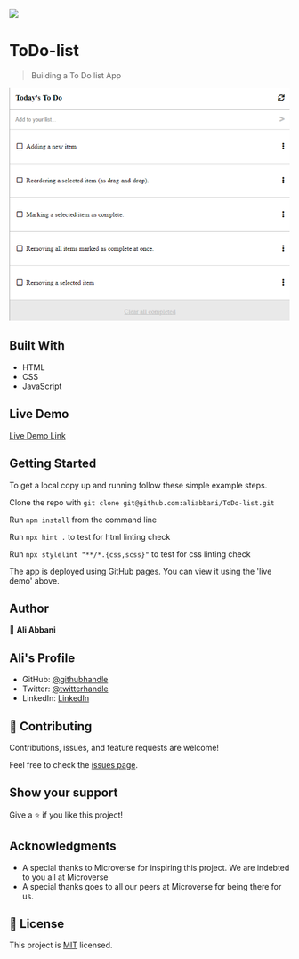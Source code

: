 ![](https://img.shields.io/badge/Microverse-blueviolet)
# ToDo-list

> Building a To Do list App

![screenshot](./images/readmeTemplate.PNG)

## Built With

- HTML
- CSS
- JavaScript

## Live Demo

[Live Demo Link](https://wonderful-shirley-ed9fdc.netlify.app)


## Getting Started


To get a local copy up and running follow these simple example steps.

Clone the repo with `git clone git@github.com:aliabbani/ToDo-list.git`

Run `npm install` from the command line

Run `npx hint .` to test for html linting check

Run `npx stylelint "**/*.{css,scss}"` to test for css linting check 


The app is deployed using GitHub pages. You can view it using the 'live demo' above.



## Author

👤 **Ali Abbani**
## Ali's Profile
- GitHub: [@githubhandle](https://github.com/aliabbani)
- Twitter: [@twitterhandle](https://twitter.com/aliabbani)
- LinkedIn: [LinkedIn](https://www.linkedin.com/in/ali-abbani-8b6246150/)

## 🤝 Contributing

Contributions, issues, and feature requests are welcome!

Feel free to check the [issues page](https://github.com/aliabbani/ToDo-list/issues).

## Show your support

Give a ⭐️ if you like this project!

## Acknowledgments

- A special thanks to Microverse for inspiring this project. We are indebted to you all at Microverse
- A special thanks goes to all our peers at Microverse for being there for us.

## 📝 License

This project is [MIT](./MIT.md) licensed.
